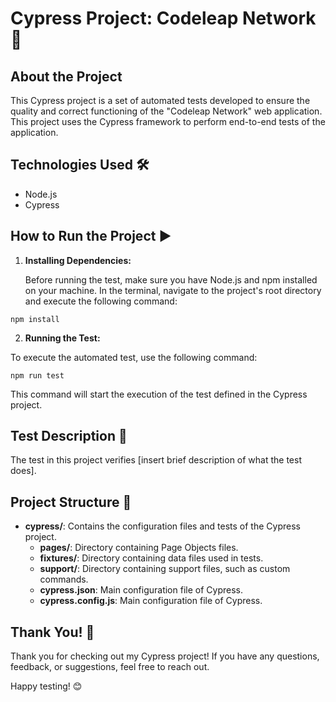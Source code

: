 # Cypress Project: Codeleap Network 🚀

## About the Project

This Cypress project is a set of automated tests developed to ensure the quality and correct functioning of the "Codeleap Network" web application. This project uses the Cypress framework to perform end-to-end tests of the application.

## Technologies Used 🛠️

- Node.js
- Cypress

## How to Run the Project ▶️

1. **Installing Dependencies:**

   Before running the test, make sure you have Node.js and npm installed on your machine. In the terminal, navigate to the project's root directory and execute the following command:

``` 
npm install
```


2. **Running the Test:**

To execute the automated test, use the following command:

``` 
npm run test
```


This command will start the execution of the test defined in the Cypress project.

## Test Description 🧪

The test in this project verifies [insert brief description of what the test does].

## Project Structure 📂

- **cypress/**: Contains the configuration files and tests of the Cypress project.
  - **pages/**: Directory containing Page Objects files.
  - **fixtures/**: Directory containing data files used in tests.
  - **support/**: Directory containing support files, such as custom commands.
  - **cypress.json**: Main configuration file of Cypress.
  - **cypress.config.js**: Main configuration file of Cypress.


## Thank You! 🙏

Thank you for checking out my Cypress project! If you have any questions, feedback, or suggestions, feel free to reach out.

Happy testing! 😊